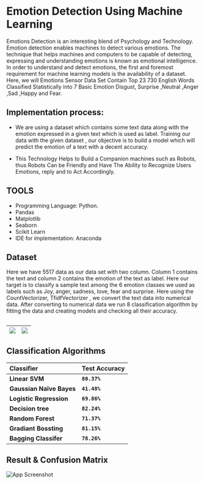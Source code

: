 
# Emotion Detection Using Machine Learning


Emotions Detection is an interesting blend of Psychology and Technology. Emotion detection enables machines to detect various emotions. The technique that helps machines and computers to be capable of detecting, expressing and understanding emotions is known as emotional intelligence. In order to understand and detect emotions, the first and foremost requirement for machine learning models is the availability of a dataset. Here, we will
Emotions Sensor Data Set Contain Top 23 730 English Words Classified Statistically into 7 Basic Emotion Disgust, Surprise ,Neutral ,Anger ,Sad ,Happy and Fear.





## Implementation process:

 - We are using a dataset which contains some text data along with the emotion expressed in a given text which is used as label. Training our data with the given dataset , our objective is to build a model which will predict the emotion of a text with a decent accuracy.


 - This Technology Helps to Build a Companion machines such as Robots, thus Robots Can be Friendly and Have The Ability to Recognize Users Emotions, reply and to Act Accordingly.


 


## TOOLS
- Programming Language: Python.
- Pandas 
- Matplotlib   
- Seaborn   
- Scikit Learn  
- IDE for implementation: Anaconda



## Dataset
Here we have 5517 data as our data set with two column. Column 1 contains the text and column 2 contains the emotion of the text as label. Here our target is to classify a sample text among the 6 emotion classes we used as labels such as Joy, anger, sadness, love, fear and surprise. Here using the CountVectorizer, TfidfVectorizer , we convert the text data into numerical data. After converting to numerical data we run 8 classification algorithm by fitting the data and creating models and checking all their accuracy.
## 
![](https://via.placeholder.com/234x300?text=App+Screenshot+Here)           |  ![](https://via.placeholder.com/234x300?text=App+Screenshot+Here)
:-------------------------:|:-------------------------:


## Classification Algorithms

| Classifier | Test Accuracy     | 
| :-------- | :------- | 
| **Linear SVM** | **`80.37%`** | 
| **Gaussian Naïve Bayes** | **`41.48%`** | 
|**Logistic Regression**  | **`69.86%`** |
|**Decision tree**  | **`82.24%`** |
|**Random Forest**  | **`71.37%`** |
|**Gradiant Bossting**  | **`81.15%`** |
|**Bagging Classifer**  | **`78.26%`** |


## Result & Confusion Matrix

![App Screenshot](https://via.placeholder.com/468x300?text=App+Screenshot+Here)

